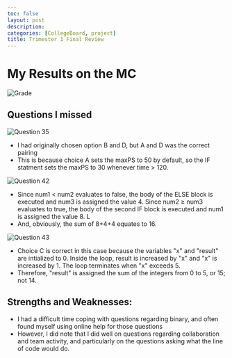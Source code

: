 ```yaml
---
toc: false
layout: post
description: 
categories: [CollegeBoard, project]
title: Trimester 1 Final Review
---
```

# My Results on the MC
![]({{site.baseurl}}/images/tri1final.png "Grade")

## Questions I missed
![]({{site.baseurl}}/images/tri1mcq1.png "Question 35")
- I had originally chosen option B and D, but A and D was the correct pairing
- This is because choice A sets the maxPS to 50 by default, so the IF statment sets the maxPS to 30 whenever time > 120.

![]({{site.baseurl}}/images/tri1mcq2.png "Question 42")
- Since num1 < num2 evaluates to false, the body of the ELSE block is executed and num3 is assigned the value 4. Since num2 ≥ num3 evaluates to true, the body of the second IF block is executed and num1 is assigned the value 8. L
- And, obviously, the sum of 8+4+4 equates to 16. 

![]({{site.baseurl}}/images/tri1mcq3.png "Question 43")
- Choice C is correct in this case because the variables "x" and "result" are intialized to 0. Inside the loop, result is increased by "x" and "x" is increased by 1. The loop terminates when "x" exceeds 5. 
- Therefore, "result" is assigned the sum of the integers from 0 to 5, or 15; not 14. 


## Strengths and Weaknesses:
- I had a difficult time coping with questions regarding binary, and often found myself using online help for those questions
- However, I did note that I did well on questions regarding collaboration and team activity, and particularly on the questions asking what the line of code would do. 